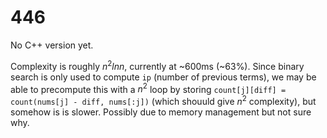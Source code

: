 # 446

No C++ version yet.

Complexity is roughly $n^2 ln n$, currently at ~600ms (~63%). Since binary search is only used to compute `ip` (number of previous terms), we may be able to precompute this with a $n^2$ loop by storing `count[j][diff] = count(nums[j] - diff, nums[:j])` (which shouuld give $n^2$ complexity), but somehow is is slower. Possibly due to memory management but not sure why.

